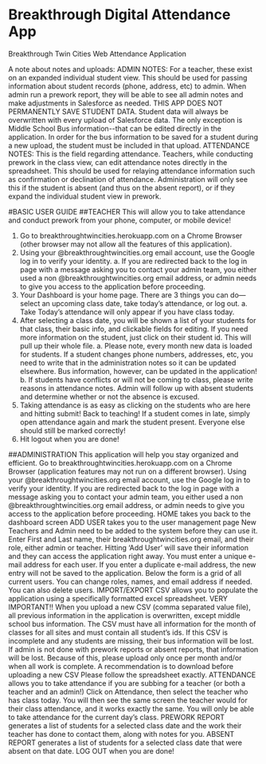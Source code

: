 # Breakthrough Digital Attendance App
Breakthrough Twin Cities Web Attendance Application
 
A note about notes and uploads:
ADMIN NOTES: For a teacher, these exist on an expanded individual student view. This should be used for passing information about student records (phone, address, etc) to admin. When admin run a prework report, they will be able to see all admin notes and make adjustments in Salesforce as needed. THIS APP DOES NOT PERMANENTLY SAVE STUDENT DATA. Student data will always be overwritten with every upload of Salesforce data. The only exception is Middle School Bus information--that can be edited directly in the application. In order for the bus information to be saved for a student during a new upload, the student must be included in that upload. 
ATTENDANCE NOTES: This is the field regarding attendance. Teachers, while conducting prework in the class view, can edit attendance notes directly in the spreadsheet. This should be used for relaying attendance information such as confirmation or declination of attendance. Administration will only see this if the student is absent (and thus on the absent report), or if they expand the individual student view in prework.


#BASIC USER GUIDE
##TEACHER
This will allow you to take attendance and conduct prework from your phone, computer, or mobile device!
 
1)   Go to breakthroughtwincities.herokuapp.com on a Chrome Browser (other browser may not allow all the features of this application).
2)   Using your @breakthroughtwincities.org email account, use the Google log in to verify your identity.
a.     If you are redirected back to the log in page with a message asking you to contact your admin team, you either used a non @breakthroughtwincities.org email address, or admin needs to give you access to the application before proceeding.
3)   Your Dashboard is your home page. There are 3 things you can do—select an upcoming class date, take today’s attendance, or log out.
a.     Take Today’s attendance will only appear if you have class today.
4)   After selecting a class date, you will be shown a list of your students for that class, their basic info, and clickable fields for editing. If you need more information on the student, just click on their student id. This will pull up their whole file.
a.     Please note, every month new data is loaded for students. If a student changes phone numbers, addresses, etc, you need to write that in the administration notes so it can be updated elsewhere. Bus information, however, can be updated in the application!
b.     If students have conflicts or will not be coming to class, please write reasons in attendance notes. Admin will follow up with absent students and determine whether or not the absence is excused.
5)   Taking attendance is as easy as clicking on the students who are here and hitting submit! Back to teaching! If a student comes in late, simply open attendance again and mark the student present. Everyone else should still be marked correctly!
6)   Hit logout when you are done!


##ADMINISTRATION
	This application will help you stay organized and efficient. 
Go to breakthroughtwincities.herokuapp.com on a Chrome Browser (application features may not run on a different browser).
 Using your @breakthroughtwincities.org email account, use the Google log in to verify your identity.
 If you are redirected back to the log in page with a message asking you to contact your admin team, you either used a non @breakthroughtwincities.org email address, or admin needs to give you access to the application before proceeding.
HOME takes you back to the dashboard screen
ADD USER takes you to the user management page
New Teachers and Admin need to be added to the system before they can use it. Enter First and Last name, their breakthroughtwincities.org email, and their role, either admin or teacher. Hitting ‘Add User’ will save their information and they can access the application right away. You must enter a unique e-mail address for each user. If you enter a duplicate e-mail address, the new entry will not be saved to the application. 
Below the form is a grid of all current users. You can change roles, names, and email address if needed. You can also delete users. 
IMPORT/EXPORT CSV allows you to populate the application using a specifically formatted excel spreadsheet.
VERY IMPORTANT!! When you upload a new CSV  (comma separated value file), all previous information in the application is overwritten, except middle school bus information. The CSV must have all information for the month of classes for all sites and must contain all student’s ids. If this CSV is incomplete and any students are missing, their bus information will be lost. If admin is not done with prework reports or absent reports, that information will be lost. Because of this, please upload only once per month and/or when all work is complete.
A recommendation is to download before uploading a new CSV
Please follow the spreadsheet exactly.
ATTENDANCE allows you to take attendance if you are subbing for a teacher (or both a teacher and an admin!) Click on Attendance, then select the teacher who has class today. You will then see the same screen the teacher would for their class attendance, and it works exactly the same. You will only be able to take attendance for the current day’s class. 
PREWORK REPORT generates a list of students for a selected class date and the work their teacher has done to contact them, along with notes for you.
ABSENT REPORT generates a list of students for a selected class date that were absent on that date. 
LOG OUT when you are done!
